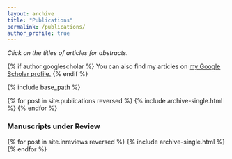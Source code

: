 ```yaml
---
layout: archive
title: "Publications"
permalink: /publications/
author_profile: true
---
```


*Click on the titles of articles for abstracts.*

{% if author.googlescholar %}
  You can also find my articles on <u><a href="{{author.googlescholar}}">my Google Scholar profile</a>.</u>
{% endif %}

{% include base_path %}

{% for post in site.publications reversed %}
  {% include archive-single.html %}
{% endfor %}

### Manuscripts under Review

{% for post in site.inreviews reversed %}
  {% include archive-single.html %}
{% endfor %}
